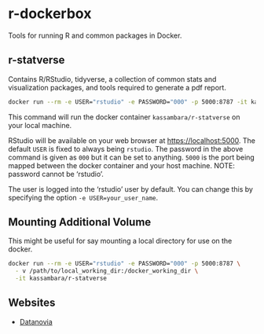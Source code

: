 
<!-- README.md is generated from README.Rmd. Please edit that file -->

# r-dockerbox

Tools for running R and common packages in Docker.

## r-statverse

Contains R/RStudio, tidyverse, a collection of common stats and
visualization packages, and tools required to generate a pdf
report.

``` bash
docker run --rm -e USER="rstudio" -e PASSWORD="000" -p 5000:8787 -it kassambara/r-statverse
```

This command will run the docker container `kassambara/r-statverse` on
your local machine.

RStudio will be available on your web browser at
<https://localhost:5000>. The default `USER` is fixed to always being
`rstudio`. The password in the above command is given as `000` but it
can be set to anything. `5000` is the port being mapped between the
docker container and your host machine. NOTE: password cannot be
‘rstudio’.

The user is logged into the ‘rstudio’ user by default. You can change
this by specifying the option `-e USER=your_user_name`.

## Mounting Additional Volume

This might be useful for say mounting a local directory for use on the
docker.

``` bash
docker run --rm -e USER="rstudio" -e PASSWORD="000" -p 5000:8787 \
  - v /path/to/local_working_dir:/docker_working_dir \
  -it kassambara/r-statverse
```

## Websites

  - [Datanovia](https://www.datanovia.com/en)
